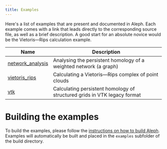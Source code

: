 ```yaml
---
title: Examples
---
```


Here's a list of examples that are present and documented in Aleph. Each example comes with a link
that leads directly to the corresponding source file, as well as a brief description. A good start
for an absolute novice would be the Vietoris&mdash;Rips calculation example.

| Name | Description |
|------|-------------|
| [network_analysis](https://github.com/Submanifold/Aleph/blob/master/examples/network_anlysis.cc) | Analysing the persistent homology of a weighted network (a graph) |
| [vietoris_rips](https://github.com/Submanifold/Aleph/blob/master/examples/vietoris_rips.cc) | Calculating a Vietoris&mdash;Rips complex of point clouds |
| [vtk](https://github.com/Submanifold/Aleph/blob/master/examples/vtk.cc) | Calculating persistent homology of structured grids in VTK legacy format |

# Building the examples

To build the examples, please follow the [instructions on how to build
Aleph](building.md). Examples will automatically be built and placed in
the `examples` subfolder of the build directory.
